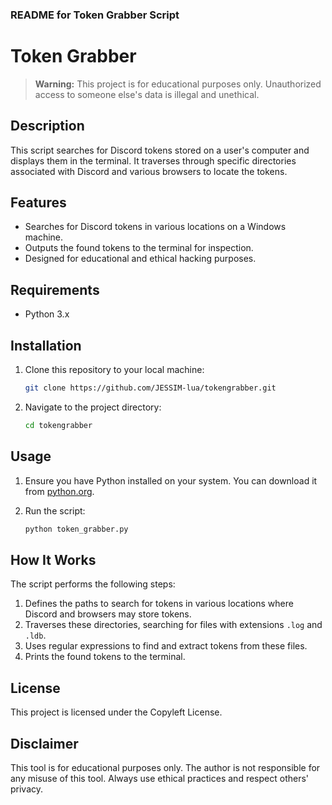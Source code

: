 ### README for Token Grabber Script

# Token Grabber

> **Warning:** This project is for educational purposes only. Unauthorized access to someone else's data is illegal and unethical.

## Description

This script searches for Discord tokens stored on a user's computer and displays them in the terminal. It traverses through specific directories associated with Discord and various browsers to locate the tokens.

## Features

- Searches for Discord tokens in various locations on a Windows machine.
- Outputs the found tokens to the terminal for inspection.
- Designed for educational and ethical hacking purposes.

## Requirements

- Python 3.x

## Installation

1. Clone this repository to your local machine:

    ```sh
    git clone https://github.com/JESSIM-lua/tokengrabber.git
    ```

2. Navigate to the project directory:

    ```sh
    cd tokengrabber
    ```

## Usage

1. Ensure you have Python installed on your system. You can download it from [python.org](https://www.python.org/).

2. Run the script:

    ```sh
    python token_grabber.py
    ```

## How It Works

The script performs the following steps:

1. Defines the paths to search for tokens in various locations where Discord and browsers may store tokens.
2. Traverses these directories, searching for files with extensions `.log` and `.ldb`.
3. Uses regular expressions to find and extract tokens from these files.
4. Prints the found tokens to the terminal.



## License

This project is licensed under the Copyleft License.

## Disclaimer

This tool is for educational purposes only. The author is not responsible for any misuse of this tool. Always use ethical practices and respect others' privacy.
